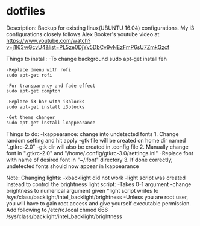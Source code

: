 # dotfiles

Description:
    Backup for existing linux(UBUNTU 16.04) configurations. My i3 configurations closely follows Alex Booker's youtube video at https://www.youtube.com/watch?v=j1I63wGcvU4&list=PL5ze0DjYv5DbCv9vNEzFmP6sU7ZmkGzcf 

Things to install:
    -To change background
    sudo apt-get install feh

    -Replace dmenu with rofi
    sudo apt-get rofi

    -For transparency and fade effect
    sudo apt-get compton

    -Replace i3 bar with i3blocks
    sudo apt-get install i3blocks

    -Get theme changer
    sudo apt-get install lxappearance


Things to do:
   -lxappearance: change into undetected fonts
    1. Change random setting and hit apply
        -gtk file will be created on home dir named ".gtkrc-2.0"
        -gtk dir will also be created in .config file
    2. Manually change font in ".gtkrc-2.0" and "/home/.config/gtkrc-3.0/settings.ini"
        -Replace font with name of desired font in "~/.font" directory
    3. If done correctly, undetected fonts should now appear in lxappearance

Note:
    Changing lights: 
        -xbacklight did not work
        -light script was created instead to control the brightness
            light script:
                -Takes 0-1 argument
                -change brightness to numerical argument given
            *light script writes to /sys/class/backlight/intel_backlight/brightness
                -Unless you are root user, you will have to gain root access 
                 and give yourself executable permission.
            Add following to /etc/rc.local
                chmod 666 /sys/class/backlight/intel_backlight/brightness

    
